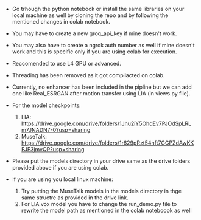 - Go trhough the python notebook or install the same libraries on your local machine as well by cloning the repo and by following the mentioned changes in colab notebook. 
- You may have to create a new groq_api_key if mine doesn't work.
- You may also have to create a ngrok auth number as well if mine doesn't work and this is specific only if you are using colab for execution.
- Reccomended to use L4 GPU or advanced.
- Threading has been removed as it got compilacted on colab.
- Currently, no enhancer has been included in the pipline but we can add one like Real_ESRGAN after motion transfer using LIA (in views.py file).


- For the model checkpoints:
  1. LIA: https://drive.google.com/drive/folders/1Jnu2iY5OhdEv7PJOdSpLRLm7JNADN7-0?usp=sharing
  2. MuseTalk: https://drive.google.com/drive/folders/1r629pRzt54hft7GGPZdAwKKFJF3jmvQP?usp=sharing

- Please put the models directory in your drive same as the drive folders provided above if you are using colab.
- If you are using you local linux machine:
  1. Try putting the MuseTalk models in the models directory in thge same structre as provided in the drive link.
  2. For LIA vox model you have to change the run_demo.py file to rewrite the model path as mentioned in the colab noteboook as well 

